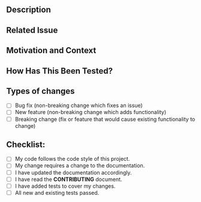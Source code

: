 <!-- Provide a general summary of your changes in the Title above -->

## Description
<!-- Describe your changes in detail -->

## Related Issue
<!-- This project only accepts pull requests related to open issues. -->
<!-- If suggesting a new feature or change, please discuss it in an issue first. -->
<!-- If fixing a bug, there should be an issue describing it with steps to reproduce. -->
<!-- Please link to the issue here: -->

## Motivation and Context
<!-- Why is this change required? What problem does it solve? -->

## How Has This Been Tested?
<!-- Please describe in detail how you tested your changes. -->
<!-- Include details of your testing environment, and the tests you ran to -->
<!-- see how your change affects other areas of the code, etc. -->

## Types of changes
<!-- What types of changes does your code introduce? Put an `x` in all the boxes that apply: -->
- [ ] Bug fix (non-breaking change which fixes an issue)
- [ ] New feature (non-breaking change which adds functionality)
- [ ] Breaking change (fix or feature that would cause existing functionality to change)

## Checklist:
<!-- Go over all the following points, and put an `x` in all the boxes that apply. -->
<!-- If you're unsure about any of these, don't hesitate to ask. We're here to help! -->
- [ ] My code follows the code style of this project.
- [ ] My change requires a change to the documentation.
- [ ] I have updated the documentation accordingly.
- [ ] I have read the **CONTRIBUTING** document.
- [ ] I have added tests to cover my changes.
- [ ] All new and existing tests passed.
